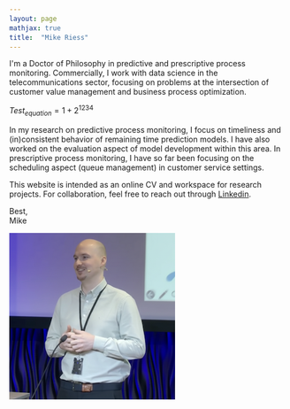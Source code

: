 ```yaml
---
layout: page
mathjax: true
title:  "Mike Riess"
---
```

I'm a Doctor of Philosophy in predictive and prescriptive process monitoring. Commercially, I work with data science in the telecommunications sector, focusing on problems at the intersection of customer value management and business process optimization. 

$Test_{equation}=1+2^{1234}$

In my research on predictive process monitoring, I focus on timeliness and (in)consistent behavior of remaining time prediction models. I have also worked on the evaluation aspect of model development within this area. In prescriptive process monitoring, I have so far been focusing on the scheduling aspect (queue management) in customer service settings.

This website is intended as an online CV and workspace for research projects. For collaboration, feel free to reach out through <a href="https://www.linkedin.com/in/mike-riess-8ba5796b/">Linkedin</a>.

Best,<br>
Mike

![Mike](Mike.png)





